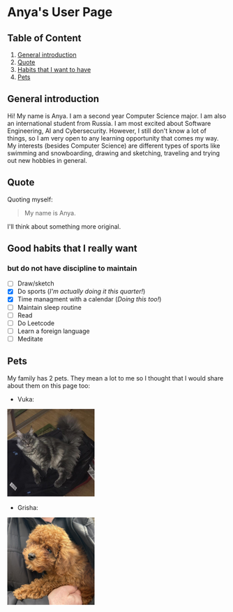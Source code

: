 # Anya's User Page

## Table of Content
1. [General introduction](#general-introduction)
2. [Quote](#quote)
3. [Habits that I want to have](#good-habits-that-i-really-want)
4. [Pets](#pets)

## General introduction

Hi! My name is Anya. I am a second year Computer Science major. 
I am also an international student from Russia. I am most excited
about Software Engineering, AI and Cybersecurity. However, I still
don't know a lot of things, so I am very open to any learning opportunity
that comes my way. My interests (besides Computer Science) are different
types of sports like swimming and snowboarding, drawing and sketching,
traveling and trying out new hobbies in general.

## Quote

Quoting myself:

> My name is Anya.

I'll think about something more original.

## Good habits that I really want 
### but do not have discipline to maintain

- [ ] Draw/sketch
- [x] Do sports (*I'm actually doing it this quarter!*)
- [x] Time managment with a calendar (*Doing this too!*)
- [ ] Maintain sleep routine
- [ ] Read
- [ ] Do Leetcode
- [ ] Learn a foreign language
- [ ] Meditate

## Pets 

My family has 2 pets. They mean a lot to me so I thought that I would share about them on this page too:

- Vuka:

<img src ="./assets/vuka.jpg" style="height:200px; width:200px "/>

- Grisha:

<img src ="./assets/grisha.jpg" style="height:200px; width:200px "/>



